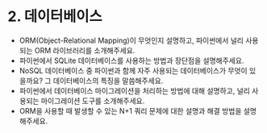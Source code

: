 # 2. 데이터베이스

- ORM(Object-Relational Mapping)이 무엇인지 설명하고, 파이썬에서 널리 사용되는 ORM 라이브러리를 소개해주세요.
- 파이썬에서 SQLite 데이터베이스를 사용하는 방법과 장단점을 설명해주세요.
- NoSQL 데이터베이스 중 파이썬과 함께 자주 사용되는 데이터베이스가 무엇이 있을까요? 그 데이터베이스의 특징을 말씀해주세요.
- 파이썬에서 데이터베이스 마이그레이션을 처리하는 방법에 대해 설명하고, 널리 사용되는 마이그레이션 도구를 소개해주세요.
- ORM을 사용할 때 발생할 수 있는 N+1 쿼리 문제에 대한 설명과 해결 방법을 설명해주세요.